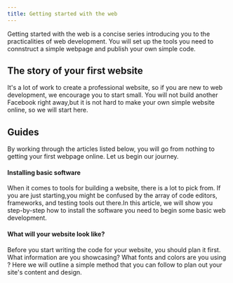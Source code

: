 ```yaml
---
title: Getting started with the web
---
```

Getting started with the web is a concise series introducing you to the practicalities of web development. You will set up the tools you need to connstruct a simple webpage and publish your own simple code.

## The story of your first website

It's a lot of work to create a professional website, so if you are new to web development, we encourage you to start small. You will not build another Facebook right away,but it is not hard to make your own simple website online, so we will start here.

## Guides

By working through the articles listed below, you will go from nothing to getting your first webpage online. Let us begin our journey.

#### Installing basic software

When it comes to tools for building a website, there is a lot to pick from. If you are just starting,you might be confused by the array of code editors, frameworks, and testing tools out there.In this article, we will show you step-by-step how to install the software you need to begin some basic web development.

#### What will your website look like?

Before you start writing the code for your website, you should plan it first. What information are you showcasing? What fonts and colors are you using ? Here we will outline a simple method that you can follow to plan out your site's content and design.
